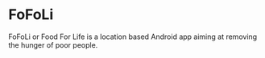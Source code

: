 # FoFoLi
FoFoLi or Food For Life is a location based Android app aiming at removing the hunger of poor people.
